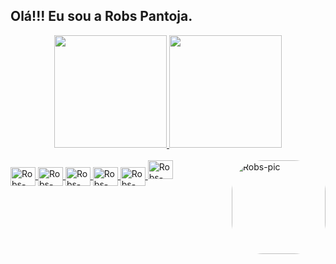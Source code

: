 ## Olá!!! Eu sou a Robs Pantoja.
<div align="center">
  <a href="https://github.com/Roberta-Pantoja">
  <img height="180em" src="https://github-readme-stats.vercel.app/api?username=Roberta-Pantoja&show_icons=true&theme=dark&include_all_commits=true&count_private=true"/>
  <img height="180em" src="https://github-readme-stats.vercel.app/api/top-langs/?username=Roberta-Pantoja&layout=compact&langs_count=7&theme=dark"/>
</div>
<div style="display: inline_block"><br>
  <img align="center" alt="Robs-Vscode" height="30" width="40" src="https://cdn.jsdelivr.net/gh/devicons/devicon/icons/vscode/vscode-original.svg" />
  <img align="center" alt="Robs-Ts" height="30" width="40" src="https://cdn.jsdelivr.net/gh/devicons/devicon/icons/typescript/typescript-original.svg" />
  <img align="center" alt="Robs-Python" height="30" width="40" src="https://cdn.jsdelivr.net/gh/devicons/devicon/icons/python/python-original.svg" />
  <img align="center" alt="Robs-Html" height="30" width="40" src="https://cdn.jsdelivr.net/gh/devicons/devicon/icons/html5/html5-original.svg" />
  <img align="center" alt="Robs-Csharp" height="30" width="40" src="https://cdn.jsdelivr.net/gh/devicons/devicon/icons/csharp/csharp-original.svg" /> 
  <img aling="center" alt="Robs-Js" height="30" width="40" src="https://cdn.jsdelivr.net/gh/devicons/devicon/icons/javascript/javascript-original.svg" />
  <img align="right" alt="Robs-pic" height="150" style="border-radius:50px;" src= "https://i.picasion.com/pic91/897e79bd3726d4f9cc439cc3a6ba8438.gif" width="150" border="0"></a><br/>
</div>

